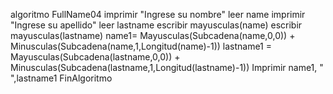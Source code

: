 algoritmo FullName04
	imprimir "Ingrese su nombre"
	leer name
	imprimir "Ingrese su apellido"
	leer lastname
	escribir mayusculas(name) 
	escribir mayusculas(lastname) 
	name1= Mayusculas(Subcadena(name,0,0)) + Minusculas(Subcadena(name,1,Longitud(name)-1)) 
	lastname1 = Mayusculas(Subcadena(lastname,0,0)) + Minusculas(Subcadena(lastname,1,Longitud(lastname)-1))
	Imprimir name1, " ",lastname1
FinAlgoritmo  

